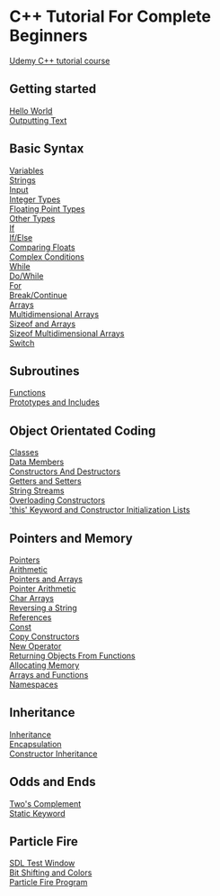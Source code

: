 # C++ Tutorial For Complete Beginners
[Udemy C++ tutorial course](https://www.udemy.com/course/free-learn-c-tutorial-beginners/)

## Getting started
[Hello World](https://github.com/beef-erikson/CPlusPlusTutorialForCompleteBeginners/blob/master/GettingStarted/HelloWorld/HelloWorld.cpp)<br />
[Outputting Text](https://github.com/beef-erikson/CPlusPlusTutorialForCompleteBeginners/blob/master/GettingStarted/OutputtingText/OutputtingText.cpp)

## Basic Syntax
[Variables](https://github.com/beef-erikson/CPlusPlusTutorialForCompleteBeginners/blob/master/BasicSyntax/Variables/Variables.cpp)<br />
[Strings](https://github.com/beef-erikson/CPlusPlusTutorialForCompleteBeginners/blob/master/BasicSyntax/Strings/Strings.cpp)<br />
[Input](https://github.com/beef-erikson/CPlusPlusTutorialForCompleteBeginners/blob/master/BasicSyntax/Input/Input.cpp)<br />
[Integer Types](https://github.com/beef-erikson/CPlusPlusTutorialForCompleteBeginners/blob/master/BasicSyntax/IntegerTypes/IntegerTypes.cpp)<br />
[Floating Point Types](https://github.com/beef-erikson/CPlusPlusTutorialForCompleteBeginners/blob/master/BasicSyntax/FloatingPointTypes/FloatingPointTypes.cpp)<br />
[Other Types](https://github.com/beef-erikson/CPlusPlusTutorialForCompleteBeginners/blob/master/BasicSyntax/OtherTypes/OtherTypes.cpp)<br />
[If](https://github.com/beef-erikson/CPlusPlusTutorialForCompleteBeginners/blob/master/BasicSyntax/If/If.cpp)<br />
[If/Else](https://github.com/beef-erikson/CPlusPlusTutorialForCompleteBeginners/blob/master/BasicSyntax/IfElse/IfElse.cpp)<br />
[Comparing Floats](https://github.com/beef-erikson/CPlusPlusTutorialForCompleteBeginners/blob/master/BasicSyntax/ComparingFloats/ComparingFloats.cpp)<br />
[Complex Conditions](https://github.com/beef-erikson/CPlusPlusTutorialForCompleteBeginners/blob/master/BasicSyntax/ComplexConditions/ComplexConditions.cpp)<br />
[While](https://github.com/beef-erikson/CPlusPlusTutorialForCompleteBeginners/blob/master/BasicSyntax/While/While.cpp)<br />
[Do/While](https://github.com/beef-erikson/CPlusPlusTutorialForCompleteBeginners/blob/master/BasicSyntax/DoWhile/DoWhile.cpp)<br />
[For](https://github.com/beef-erikson/CPlusPlusTutorialForCompleteBeginners/blob/master/BasicSyntax/For/For.cpp)<br />
[Break/Continue](https://github.com/beef-erikson/CPlusPlusTutorialForCompleteBeginners/blob/master/BasicSyntax/BreakContinue/BreakContinue.cpp)<br />
[Arrays](https://github.com/beef-erikson/CPlusPlusTutorialForCompleteBeginners/blob/master/BasicSyntax/Arrays/Arrays.cpp)<br />
[Multidimensional Arrays](https://github.com/beef-erikson/CPlusPlusTutorialForCompleteBeginners/blob/master/BasicSyntax/MultidirectionalArrays/MultidirectionalArrays.cpp)<br />
[Sizeof and Arrays](https://github.com/beef-erikson/CPlusPlusTutorialForCompleteBeginners/blob/master/BasicSyntax/SizeOf/SizeOf.cpp)<br />
[Sizeof Multidimensional Arrays](https://github.com/beef-erikson/CPlusPlusTutorialForCompleteBeginners/blob/master/BasicSyntax/SizeOfMultidimensionalArrays/SizeOfMultidimensionalArrays.cpp)<br />
[Switch](https://github.com/beef-erikson/CPlusPlusTutorialForCompleteBeginners/blob/master/BasicSyntax/Switch/Switch.cpp)

## Subroutines
[Functions](https://github.com/beef-erikson/CPlusPlusTutorialForCompleteBeginners/blob/master/Subroutines/Functions/Functions.cpp)<br />
[Prototypes and Includes](https://github.com/beef-erikson/CPlusPlusTutorialForCompleteBeginners/blob/master/Subroutines/PrototypesAndIncludes/PrototypesAndIncludes.cpp)

## Object Orientated Coding
[Classes](https://github.com/beef-erikson/CPlusPlusTutorialForCompleteBeginners/blob/master/ObjectOrientatedCoding/Classes/Classes.cpp)<br />
[Data Members](https://github.com/beef-erikson/CPlusPlusTutorialForCompleteBeginners/blob/master/ObjectOrientatedCoding/DataMembers/DataMembers.cpp)<br />
[Constructors And Destructors](https://github.com/beef-erikson/CPlusPlusTutorialForCompleteBeginners/blob/master/ObjectOrientatedCoding/ConstructorsAndDestructors/ConstructorsAndDestructors.cpp)<br />
[Getters and Setters](https://github.com/beef-erikson/CPlusPlusTutorialForCompleteBeginners/blob/master/ObjectOrientatedCoding/GettersAndSetters/GettersAndSetters.cpp)<br />
[String Streams](https://github.com/beef-erikson/CPlusPlusTutorialForCompleteBeginners/blob/master/ObjectOrientatedCoding/StringStreams/StringStreams.cpp)<br />
[Overloading Constructors](https://github.com/beef-erikson/CPlusPlusTutorialForCompleteBeginners/blob/master/ObjectOrientatedCoding/OverloadingConstructors/OverloadingConstructors.cpp)<br />
['this' Keyword and Constructor Initialization Lists](https://github.com/beef-erikson/CPlusPlusTutorialForCompleteBeginners/blob/master/ObjectOrientatedCoding/This/This.cpp)

## Pointers and Memory
[Pointers](https://github.com/beef-erikson/CPlusPlusTutorialForCompleteBeginners/blob/master/PointersAndMemory/Pointers/Pointers.cpp)<br />
[Arithmetic](https://github.com/beef-erikson/CPlusPlusTutorialForCompleteBeginners/blob/master/PointersAndMemory/Arithmetic/Arithmetic.cpp)<br />
[Pointers and Arrays](https://github.com/beef-erikson/CPlusPlusTutorialForCompleteBeginners/blob/master/PointersAndMemory/PointersAndArrays/PointersAndArrays.cpp)<br />
[Pointer Arithmetic](https://github.com/beef-erikson/CPlusPlusTutorialForCompleteBeginners/blob/master/PointersAndMemory/PointerArithmetic/PointerArithmetic.cpp)<br />
[Char Arrays](https://github.com/beef-erikson/CPlusPlusTutorialForCompleteBeginners/blob/master/PointersAndMemory/CharArrays/CharArrays.cpp)<br />
[Reversing a String](https://github.com/beef-erikson/CPlusPlusTutorialForCompleteBeginners/blob/master/PointersAndMemory/ReversingString/ReversingString.cpp)<br />
[References](https://github.com/beef-erikson/CPlusPlusTutorialForCompleteBeginners/blob/master/PointersAndMemory/References/References.cpp)<br />
[Const](https://github.com/beef-erikson/CPlusPlusTutorialForCompleteBeginners/blob/master/PointersAndMemory/Const/Const.cpp)<br />
[Copy Constructors](https://github.com/beef-erikson/CPlusPlusTutorialForCompleteBeginners/blob/master/PointersAndMemory/CopyConstructors/CopyConstructors.cpp)<br />
[New Operator](https://github.com/beef-erikson/CPlusPlusTutorialForCompleteBeginners/blob/master/PointersAndMemory/NewOperator/NewOperator.cpp)<br />
[Returning Objects From Functions](https://github.com/beef-erikson/CPlusPlusTutorialForCompleteBeginners/blob/master/PointersAndMemory/ReturningObjectsFromFunctions/ReturningObjectsFromFunctions.cpp)<br />
[Allocating Memory](https://github.com/beef-erikson/CPlusPlusTutorialForCompleteBeginners/blob/master/PointersAndMemory/AllocatingMemory/AllocatingMemory.cpp)<br />
[Arrays and Functions](https://github.com/beef-erikson/CPlusPlusTutorialForCompleteBeginners/blob/master/PointersAndMemory/ArraysAndFunctions/ArraysAndFunctions.cpp)<br />
[Namespaces](https://github.com/beef-erikson/CPlusPlusTutorialForCompleteBeginners/blob/master/PointersAndMemory/Namespaces/Namespaces.cpp)

## Inheritance
[Inheritance](https://github.com/beef-erikson/CPlusPlusTutorialForCompleteBeginners/blob/master/Inheritance/Inheritance/Inheritance.cpp)<br />
[Encapsulation](https://github.com/beef-erikson/CPlusPlusTutorialForCompleteBeginners/blob/master/Inheritance/Encapsulation/Encapsulation.cpp)<br />
[Constructor Inheritance](https://github.com/beef-erikson/CPlusPlusTutorialForCompleteBeginners/blob/master/Inheritance/ConstructorInheritance/ConstructorInheritance.cpp)

## Odds and Ends
[Two's Complement](https://github.com/beef-erikson/CPlusPlusTutorialForCompleteBeginners/blob/master/OddsAndEnds/TwosCompliment/TwosCompliment.cpp)<br />
[Static Keyword](https://github.com/beef-erikson/CPlusPlusTutorialForCompleteBeginners/blob/master/OddsAndEnds/Static/Static.cpp)

## Particle Fire
[SDL Test Window](https://github.com/beef-erikson/CPlusPlusTutorialForCompleteBeginners/tree/master/ParticleFire/SDLTest)<br />
[Bit Shifting and Colors](https://github.com/beef-erikson/CPlusPlusTutorialForCompleteBeginners/blob/master/ParticleFire/BitShiftingAndColors/BitShiftingAndColors.cpp)<br />
[Particle Fire Program](https://github.com/beef-erikson/CPlusPlusTutorialForCompleteBeginners/tree/master/ParticleFire/ParticleFire)<br />
